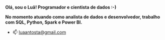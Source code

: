 **Olá, sou o Luã! Programador e cientista de dados :-)**

**No momento atuando como analista de dados e desenvolvedor, trabalho com SQL, Python, Spark e Power BI.**

- 📫 luaantosta@gmail.com

<!---
lemostosta/lemostosta is a ✨ special ✨ repository because its `README.md` (this file) appears on your GitHub profile.
You can click the Preview link to take a look at your changes.
--->
